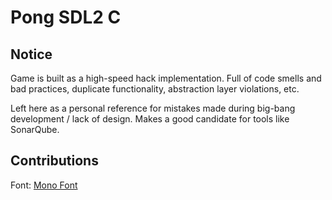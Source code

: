 # Pong SDL2 C

## Notice

Game is built as a high-speed hack implementation. Full of code smells and bad
practices, duplicate functionality, abstraction layer violations, etc.

Left here as a personal reference for mistakes made during big-bang development
/ lack of design. Makes a good candidate for tools like SonarQube.

## Contributions

Font: [Mono Font](https://www.fontspace.com/mono-font-f57596)

